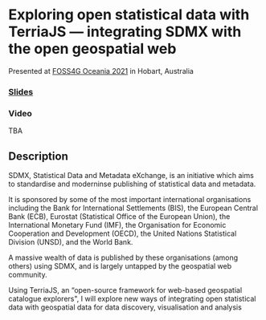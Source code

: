 # Exploring open statistical data with TerriaJS &mdash; integrating SDMX with the open geospatial web

Presented at [FOSS4G Oceania 2021](https://osgeo-oceania.org/foss4g-sotm-oceania-conference/) in Hobart, Australia

### [Slides](https://nf-s.github.io/foss4g-sdmx-pres/)

### Video

TBA

## Description

SDMX, Statistical Data and Metadata eXchange, is an initiative which aims to standardise and moderninse publishing of statistical data and metadata.

It is sponsored by some of the most important international organisations including the Bank for International Settlements (BIS), the European Central Bank (ECB), Eurostat (Statistical Office of the European Union), the International Monetary Fund (IMF), the Organisation for Economic Cooperation and Development (OECD), the United Nations Statistical Division (UNSD), and the World Bank.

A massive wealth of data is published by these organisations (among others) using SDMX, and is largely untapped by the geospatial web community.

Using TerriaJS, an “open-source framework for web-based geospatial catalogue explorers", I will explore new ways of integrating open statistical data with geospatial data for data discovery, visualisation and analysis
